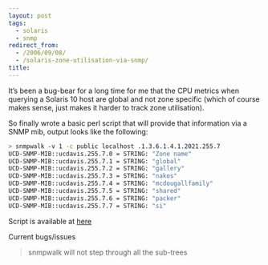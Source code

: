 ```yaml
---
layout: post
tags:
  - solaris
  - snmp
redirect_from:
  - /2006/09/08/
  - /solaris-zone-utilisation-via-snmp/
title:
---
```


It’s been a bug-bear for a long time for me that the CPU metrics when querying a Solaris 10 host are global and not zone specific (which of course makes sense, just makes it harder to track zone utilisation).

So finally wrote a basic perl script that will provide that information via a SNMP mib, output looks like the following:

```bash
> snmpwalk -v 1 -c public localhost .1.3.6.1.4.1.2021.255.7
UCD-SNMP-MIB::ucdavis.255.7.0 = STRING: "Zone name"
UCD-SNMP-MIB::ucdavis.255.7.1 = STRING: "global"
UCD-SNMP-MIB::ucdavis.255.7.2 = STRING: "gallery"
UCD-SNMP-MIB::ucdavis.255.7.3 = STRING: "nakos"
UCD-SNMP-MIB::ucdavis.255.7.4 = STRING: "mcdougallfamily"
UCD-SNMP-MIB::ucdavis.255.7.5 = STRING: "shared"
UCD-SNMP-MIB::ucdavis.255.7.6 = STRING: "packer"
UCD-SNMP-MIB::ucdavis.255.7.7 = STRING: "si"
```
Script is available at [here](....)

Current bugs/issues
> snmpwalk will not step through all the sub-trees
